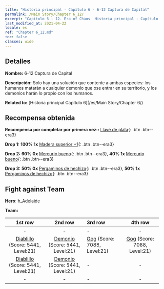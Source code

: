 ```yaml
---
title: "Historia principal - Capítulo 6 - 6-12 Captura de Capital"
permalink: /Main Story/Chapter 6_12/
excerpt: "Capítulo 6 - 12. Era of Chaos  Historia principal - Capítulo 6_12. 6-12 Captura de Capital"
last_modified_at: 2021-04-22
locale: es
ref: "Chapter 6_12.md"
toc: false
classes: wide
---
```


## Detalles

 **Nombre:** 6-12 Captura de Capital

 **Descripción:** Solo hay una solución que contente a ambas especies: los humanos matarán a cualquier demonio que ose entrar en su territorio, y los demonios harán lo propio con los humanos.

 **Related to:** [Historia principal Capítulo 6](/es/Main Story/Chapter 6/)

## Recompensa obtenida

 **Recompensa por completar por primera vez::** [Llave de plata](/ItemsES/con_693/){: .btn .btn--era3}

 **Drop 1:** **100% 1x** [Madera superior +1](/ItemsES/mat_20/){: .btn .btn--era3}

 **Drop 2:** **60% 0x** [Mercurio bueno](/ItemsES/mat_14/){: .btn .btn--era3}, **40% 1x** [Mercurio bueno](/ItemsES/mat_14/){: .btn .btn--era3}

 **Drop 3:** **50% 0x** [Pergaminos de hechizo](/ItemsES/con_694/){: .btn .btn--era3}, **50% 1x** [Pergaminos de hechizo](/ItemsES/con_694/){: .btn .btn--era3}


## Fight against Team
 **Hero:** h_Adelaide

 **Team:**


  | 1st row | 2nd row | 3rd row | 4th row |
  |:----:|:----:|:----|:----:|
  | - | - | - | - |
  | [Diablillo](/es/units/Imp/) (Score: 5441, Level:21)  | [Demonio](/es/units/Demon/) (Score: 5441, Level:21)  | [Gog](/es/units/Gog/) (Score: 7088, Level:21)  | [Gog](/es/units/Gog/) (Score: 7088, Level:21)  |
  | [Diablillo](/es/units/Imp/) (Score: 5441, Level:21)  | [Demonio](/es/units/Demon/) (Score: 5441, Level:21)  | - | - |
  | - | - | - | - |


